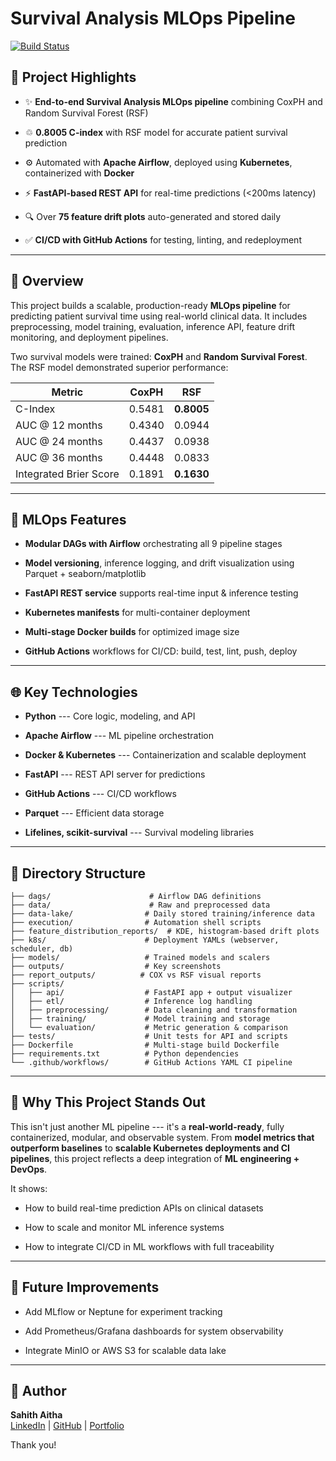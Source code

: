 Survival Analysis MLOps Pipeline 
=============================================================

[![Build Status](https://github.com/aithasahith02/PrsVen/actions/workflows/ci.yml/badge.svg)](https://github.com/yourusername/survival-mlops/actions)

🚀 Project Highlights
---------------------

-   ✨ **End-to-end Survival Analysis MLOps pipeline** combining CoxPH and Random Survival Forest (RSF)

-   ♲ **0.8005 C-index** with RSF model for accurate patient survival prediction

-   ⚙ Automated with **Apache Airflow**, deployed using **Kubernetes**, containerized with **Docker**

-   ⚡ **FastAPI-based REST API** for real-time predictions (<200ms latency)

-   🔍 Over **75 feature drift plots** auto-generated and stored daily

-   ✅ **CI/CD with GitHub Actions** for testing, linting, and redeployment

* * * * *

🔬 Overview
-----------

This project builds a scalable, production-ready **MLOps pipeline** for predicting patient survival time using real-world clinical data. It includes preprocessing, model training, evaluation, inference API, feature drift monitoring, and deployment pipelines.

Two survival models were trained: **CoxPH** and **Random Survival Forest**. The RSF model demonstrated superior performance:

| Metric | CoxPH | RSF |
| --- | --- | --- |
| C-Index | 0.5481 | **0.8005** |
| AUC @ 12 months | 0.4340 | 0.0944 |
| AUC @ 24 months | 0.4437 | 0.0938 |
| AUC @ 36 months | 0.4448 | 0.0833 |
| Integrated Brier Score | 0.1891 | **0.1630** |

* * * * *

🚀 MLOps Features
-----------------

-   **Modular DAGs with Airflow** orchestrating all 9 pipeline stages

-   **Model versioning**, inference logging, and drift visualization using Parquet + seaborn/matplotlib

-   **FastAPI REST service** supports real-time input & inference testing

-   **Kubernetes manifests** for multi-container deployment

-   **Multi-stage Docker builds** for optimized image size

-   **GitHub Actions** workflows for CI/CD: build, test, lint, push, deploy

* * * * *

🌐 Key Technologies
-------------------

-   **Python** --- Core logic, modeling, and API

-   **Apache Airflow** --- ML pipeline orchestration

-   **Docker & Kubernetes** --- Containerization and scalable deployment

-   **FastAPI** --- REST API server for predictions

-   **GitHub Actions** --- CI/CD workflows

-   **Parquet** --- Efficient data storage

-   **Lifelines, scikit-survival** --- Survival modeling libraries

* * * * *

📂 Directory Structure
----------------------

```
├── dags/                      # Airflow DAG definitions
├── data/                      # Raw and preprocessed data
├── data-lake/                # Daily stored training/inference data
├── execution/                # Automation shell scripts
├── feature_distribution_reports/  # KDE, histogram-based drift plots
├── k8s/                      # Deployment YAMLs (webserver, scheduler, db)
├── models/                   # Trained models and scalers
├── outputs/                  # Key screenshots
├── report_outputs/          # COX vs RSF visual reports
├── scripts/
│   ├── api/                  # FastAPI app + output visualizer
│   ├── etl/                  # Inference log handling
│   ├── preprocessing/        # Data cleaning and transformation
│   ├── training/             # Model training and storage
│   └── evaluation/           # Metric generation & comparison
├── tests/                    # Unit tests for API and scripts
├── Dockerfile                # Multi-stage build Dockerfile
├── requirements.txt          # Python dependencies
└── .github/workflows/        # GitHub Actions YAML CI pipeline

```

* * * * *

🥇 Why This Project Stands Out
------------------------------

This isn't just another ML pipeline --- it's a **real-world-ready**, fully containerized, modular, and observable system. From **model metrics that outperform baselines** to **scalable Kubernetes deployments and CI pipelines**, this project reflects a deep integration of **ML engineering + DevOps**.

It shows:

-   How to build real-time prediction APIs on clinical datasets

-   How to scale and monitor ML inference systems

-   How to integrate CI/CD in ML workflows with full traceability

* * * * *

📅 Future Improvements
----------------------

-   Add MLflow or Neptune for experiment tracking

-   Add Prometheus/Grafana dashboards for system observability

-   Integrate MinIO or AWS S3 for scalable data lake

* * * * *

👤 Author
---------

**Sahith Aitha**\
[LinkedIn](https://www.linkedin.com/in/sahith-aitha-845887191/) | [GitHub](https://github.com/aithasahith02) | [Portfolio](https://sahithaitha.com/)

Thank you!
